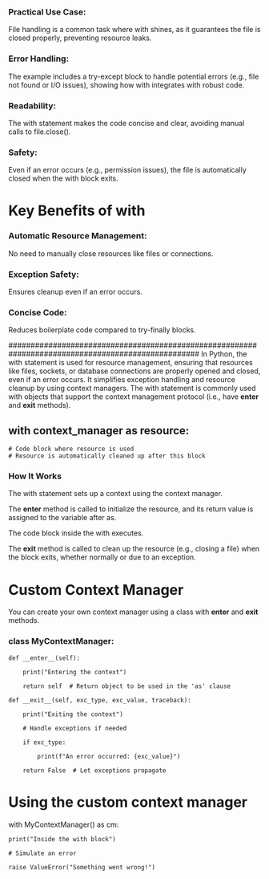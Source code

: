 
### Practical Use Case: 
File handling is a common task where with shines, as it guarantees the file is closed properly, preventing resource leaks.
### Error Handling: 
The example includes a try-except block to handle potential errors (e.g., file not found or I/O issues), showing how with integrates with robust code.
### Readability: 
The with statement makes the code concise and clear, avoiding manual calls to file.close().
### Safety: 
Even if an error occurs (e.g., permission issues), the file is automatically closed when the with block exits.

# Key Benefits of with

### Automatic Resource Management: 
No need to manually close resources like files or connections.
### Exception Safety: 
Ensures cleanup even if an error occurs.
### Concise Code: 
Reduces boilerplate code compared to try-finally blocks.

###################################################################################################
In Python, the with statement is used for resource management, ensuring that resources like files, sockets, or database connections are properly opened and closed, 
even if an error occurs. It simplifies exception handling and resource cleanup by using context managers. The with statement is commonly used with objects that 
support the context management protocol (i.e., have __enter__ and __exit__ methods).

## with context_manager as resource:
    # Code block where resource is used
    # Resource is automatically cleaned up after this block

### How It Works

The with statement sets up a context using the context manager.

The __enter__ method is called to initialize the resource, and its return value is assigned to the variable after as.

The code block inside the with executes.

The __exit__ method is called to clean up the resource (e.g., closing a file) when the block exits, whether normally or due to an exception.




# Custom Context Manager
You can create your own context manager using a class with __enter__ and __exit__ methods.

### class MyContextManager:

    def __enter__(self):
    
        print("Entering the context")
        
        return self  # Return object to be used in the 'as' clause
        
    def __exit__(self, exc_type, exc_value, traceback):
    
        print("Exiting the context")
        
        # Handle exceptions if needed
        
        if exc_type:
        
            print(f"An error occurred: {exc_value}")
            
        return False  # Let exceptions propagate

# Using the custom context manager

with MyContextManager() as cm:

    print("Inside the with block")
    
    # Simulate an error
    
    raise ValueError("Something went wrong!")
